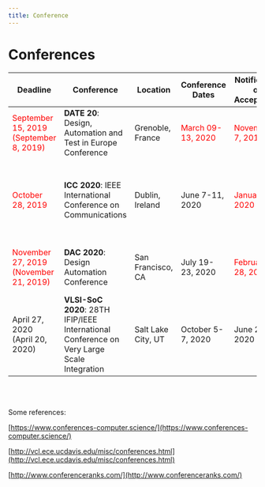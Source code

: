 ```yaml
---
title: Conference
---
```


<style>
{% capture scss_sheet %}{% include style.scss %}{% endcapture %}
{{ scss_sheet | scssify }}
</style>

# Conferences

| Deadline                                                     | Conference                                                   | Location           | Conference Dates                         | Notification of Acceptance               | Camera  Ready                                                | Accepted Rate | C-Rank | Website                                      |
| ------------------------------------------------------------ | ------------------------------------------------------------ | ------------------ | ---------------------------------------- | ---------------------------------------- | ------------------------------------------------------------ | -------------------------------------- | ------ | -------------------------------------------- |
| <font color="red">September 15, 2019<br>(September 8, 2019)</font> | **DATE 20**: Design, Automation and Test in Europe Conference    | Grenoble, France   | <font color="red">March 09-13, 2020</font> | <font color="red">November 7, 2019</font>  | <font color="red"> November 28, 2019</font>                    |                                        | B      | [https://www.date-conference.com/](https://www.date-conference.com/)             |
| <font color="red">October 28, 2019</font>                      | **ICC 2020**: IEEE International Conference on Communications    | Dublin, Ireland    | June 7-11, 2020                          | <font color="red">January 27, 2020</font>  | <font color="red">March 02, 2020 (Symposium Papers)<br>March 13, 2020 (Workshop Papers)</font> |                                        | B      | [https://icc2020.ieee-icc.org/](https://icc2020.ieee-icc.org/)                |
| <font color="red">November 27, 2019<br>(November 21, 2019)</font> | **DAC 2020**: Design Automation Conference                       | San Francisco, CA  | July 19-23, 2020                         | <font color="red">February 28, 2020</font> |                                                              | DAC 2020: 23% (228 accepted)           | A1     | [https://www.dac.com/](https://www.dac.com/)                        |
| April 27, 2020<br>(April 20, 2020)                              | **VLSI-SoC 2020**: 28TH IFIP/IEEE International Conference on Very Large Scale Integration | Salt Lake City, UT | October 5-7, 2020                        | June 22, 2020                            | July 13, 2020                                                |                                        | B3     | [https://sites.google.com/view/vlsi-soc-2020/](https://sites.google.com/view/vlsi-soc-2020/) |


<br>
<br>

Some references:

[https://www.conferences-computer.science/](https://www.conferences-computer.science/)

[http://vcl.ece.ucdavis.edu/misc/conferences.html](http://vcl.ece.ucdavis.edu/misc/conferences.html)

[http://www.conferenceranks.com/](http://www.conferenceranks.com/)

